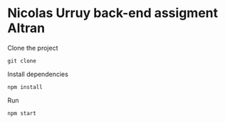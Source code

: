 # Nicolas Urruy back-end assigment Altran

Clone the project
```
git clone 
```
Install dependencies
```
npm install
```

Run 
```
npm start
```
